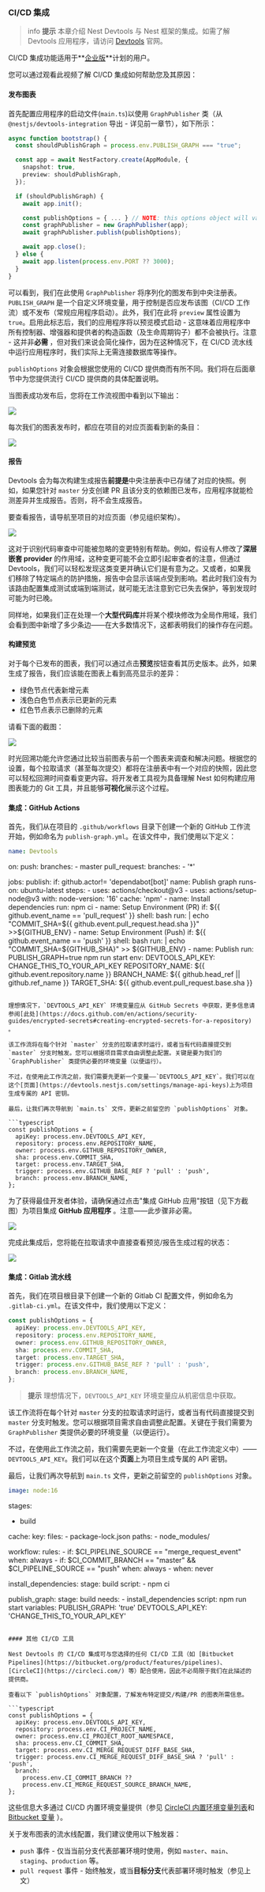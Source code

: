 ### CI/CD 集成

> info **提示** 本章介绍 Nest Devtools 与 Nest 框架的集成。如需了解 Devtools 应用程序，请访问 [Devtools](https://devtools.nestjs.com) 官网。

CI/CD 集成功能适用于**[企业版](/settings)**计划的用户。

您可以通过观看此视频了解 CI/CD 集成如何帮助您及其原因：

#### 发布图表

首先配置应用程序的启动文件(`main.ts`)以使用 `GraphPublisher` 类（从 `@nestjs/devtools-integration` 导出 - 详见前一章节），如下所示：

```typescript
async function bootstrap() {
  const shouldPublishGraph = process.env.PUBLISH_GRAPH === "true";

  const app = await NestFactory.create(AppModule, {
    snapshot: true,
    preview: shouldPublishGraph,
  });

  if (shouldPublishGraph) {
    await app.init();

    const publishOptions = { ... } // NOTE: this options object will vary depending on the CI/CD provider you're using
    const graphPublisher = new GraphPublisher(app);
    await graphPublisher.publish(publishOptions);

    await app.close();
  } else {
    await app.listen(process.env.PORT ?? 3000);
  }
}
```

可以看到，我们在此使用 `GraphPublisher` 将序列化的图发布到中央注册表。`PUBLISH_GRAPH` 是一个自定义环境变量，用于控制是否应发布该图（CI/CD 工作流）或不发布（常规应用程序启动）。此外，我们在此将 `preview` 属性设置为 `true`。启用此标志后，我们的应用程序将以预览模式启动 - 这意味着应用程序中所有控制器、增强器和提供者的构造函数（及生命周期钩子）都不会被执行。注意 - 这并非**必需** ，但对我们来说会简化操作，因为在这种情况下，在 CI/CD 流水线中运行应用程序时，我们实际上无需连接数据库等操作。

`publishOptions` 对象会根据您使用的 CI/CD 提供商而有所不同。我们将在后面章节中为您提供流行 CI/CD 提供商的具体配置说明。

当图表成功发布后，您将在工作流视图中看到以下输出：

![](/assets/devtools/graph-published-terminal.png)

每次我们的图表发布时，都应在项目的对应页面看到新的条目：

![](/assets/devtools/project.png)

#### 报告

Devtools 会为每次构建生成报告**前提是**中央注册表中已存储了对应的快照。例如，如果您针对 `master` 分支创建 PR 且该分支的依赖图已发布，应用程序就能检测差异并生成报告。否则，将不会生成报告。

要查看报告，请导航至项目的对应页面（参见组织架构）。

![](/assets/devtools/report.png)

这对于识别代码审查中可能被忽略的变更特别有帮助。例如，假设有人修改了**深层嵌套 provider** 的作用域，这种变更可能不会立即引起审查者的注意，但通过 Devtools，我们可以轻松发现这类变更并确认它们是有意为之。又或者，如果我们移除了特定端点的防护措施，报告中会显示该端点受到影响。若此时我们没有为该路由配置集成测试或端到端测试，就可能无法注意到它已失去保护，等到发现时可能为时已晚。

同样地，如果我们正在处理一个**大型代码库**并将某个模块修改为全局作用域，我们会看到图中新增了多少条边——在大多数情况下，这都表明我们的操作存在问题。

#### 构建预览

对于每个已发布的图表，我们可以通过点击**预览**按钮查看其历史版本。此外，如果生成了报告，我们应该能在图表上看到高亮显示的差异：

- 绿色节点代表新增元素
- 浅色白色节点表示已更新的元素
- 红色节点表示已删除的元素

请看下面的截图：

![](/assets/devtools/nodes-selection.png)

时光回溯功能允许您通过比较当前图表与前一个图表来调查和解决问题。根据您的设置，每个拉取请求（甚至每次提交）都将在注册表中有一个对应的快照，因此您可以轻松回溯时间查看变更内容。将开发者工具视为具备理解 Nest 如何构建应用图表能力的 Git 工具，并且能够**可视化**展示这个过程。

#### 集成：GitHub Actions

首先，我们从在项目的 `.github/workflows` 目录下创建一个新的 GitHub 工作流开始，例如命名为 `publish-graph.yml`。在该文件中，我们使用以下定义：

```yaml
name: Devtools
```

on:
  push:
    branches:
      - master
  pull_request:
    branches:
      - '*'

jobs:
  publish:
    if: github.actor!= 'dependabot[bot]'
    name: Publish graph
    runs-on: ubuntu-latest
    steps:
      - uses: actions/checkout@v3
      - uses: actions/setup-node@v3
        with:
          node-version: '16'
          cache: 'npm'
      - name: Install dependencies
        run: npm ci
      - name: Setup Environment (PR)
        if: ${{ github.event_name == 'pull_request' }}
        shell: bash
        run: |
          echo "COMMIT_SHA=${{ github.event.pull_request.head.sha }}" >>${GITHUB_ENV}
      - name: Setup Environment (Push)
        if: ${{ github.event_name == 'push' }}
        shell: bash
        run: |
          echo "COMMIT_SHA=${GITHUB_SHA}" >> ${GITHUB_ENV}
      - name: Publish
        run: PUBLISH_GRAPH=true npm run start
        env:
          DEVTOOLS_API_KEY: CHANGE_THIS_TO_YOUR_API_KEY
          REPOSITORY_NAME: ${{ github.event.repository.name }}
          BRANCH_NAME: ${{ github.head_ref || github.ref_name }}
          TARGET_SHA: ${{ github.event.pull_request.base.sha }}
```

理想情况下，`DEVTOOLS_API_KEY` 环境变量应从 GitHub Secrets 中获取，更多信息请参阅[此处](https://docs.github.com/en/actions/security-guides/encrypted-secrets#creating-encrypted-secrets-for-a-repository) 。

该工作流将在每个针对 `master` 分支的拉取请求时运行，或者当有代码直接提交到 `master` 分支时触发。您可以根据项目需求自由调整此配置。关键是要为我们的 `GraphPublisher` 类提供必要的环境变量（以便运行）。

不过，在使用此工作流之前，我们需要先更新一个变量——`DEVTOOLS_API_KEY`。我们可以在这个[页面](https://devtools.nestjs.com/settings/manage-api-keys)上为项目生成专属的 API 密钥。

最后，让我们再次导航到 `main.ts` 文件，更新之前留空的 `publishOptions` 对象。

```typescript
const publishOptions = {
  apiKey: process.env.DEVTOOLS_API_KEY,
  repository: process.env.REPOSITORY_NAME,
  owner: process.env.GITHUB_REPOSITORY_OWNER,
  sha: process.env.COMMIT_SHA,
  target: process.env.TARGET_SHA,
  trigger: process.env.GITHUB_BASE_REF ? 'pull' : 'push',
  branch: process.env.BRANCH_NAME,
};
```

为了获得最佳开发者体验，请确保通过点击"集成 GitHub 应用"按钮（见下方截图）为项目集成 **GitHub 应用程序** 。注意——此步骤非必需。

![](/assets/devtools/integrate-github-app.png)

完成此集成后，您将能在拉取请求中直接查看预览/报告生成过程的状态：

![](/assets/devtools/actions-preview.png)

#### 集成：Gitlab 流水线

首先，我们在项目根目录下创建一个新的 Gitlab CI 配置文件，例如命名为 `.gitlab-ci.yml`。在该文件中，我们使用以下定义：

```typescript
const publishOptions = {
  apiKey: process.env.DEVTOOLS_API_KEY,
  repository: process.env.REPOSITORY_NAME,
  owner: process.env.GITHUB_REPOSITORY_OWNER,
  sha: process.env.COMMIT_SHA,
  target: process.env.TARGET_SHA,
  trigger: process.env.GITHUB_BASE_REF ? 'pull' : 'push',
  branch: process.env.BRANCH_NAME,
};
```

> **提示** 理想情况下，`DEVTOOLS_API_KEY` 环境变量应从机密信息中获取。

该工作流将在每个针对 `master` 分支的拉取请求时运行，或者当有代码直接提交到 `master` 分支时触发。您可以根据项目需求自由调整此配置。关键在于我们需要为 `GraphPublisher` 类提供必要的环境变量（以便运行）。

不过，在使用此工作流之前，我们需要先更新一个变量（在此工作流定义中）——`DEVTOOLS_API_KEY`。我们可以在这个**页面**上为项目生成专属的 API 密钥。

最后，让我们再次导航到 `main.ts` 文件，更新之前留空的 `publishOptions` 对象。

```yaml
image: node:16
```

stages:
  - build

cache:
  key:
    files:
      - package-lock.json
  paths:
    - node_modules/

workflow:
  rules:
    - if: $CI_PIPELINE_SOURCE == "merge_request_event"
      when: always
    - if: $CI_COMMIT_BRANCH == "master" && $CI_PIPELINE_SOURCE == "push"
      when: always
    - when: never

install_dependencies:
  stage: build
  script:
    - npm ci

publish_graph:
  stage: build
  needs:
    - install_dependencies
  script: npm run start
  variables:
    PUBLISH_GRAPH: 'true'
    DEVTOOLS_API_KEY: 'CHANGE_THIS_TO_YOUR_API_KEY'
```

#### 其他 CI/CD 工具

Nest Devtools 的 CI/CD 集成可与您选择的任何 CI/CD 工具（如 [Bitbucket Pipelines](https://bitbucket.org/product/features/pipelines)、[CircleCI](https://circleci.com/) 等）配合使用，因此不必局限于我们在此描述的提供商。

查看以下 `publishOptions` 对象配置，了解发布特定提交/构建/PR 的图表所需信息。

```typescript
const publishOptions = {
  apiKey: process.env.DEVTOOLS_API_KEY,
  repository: process.env.CI_PROJECT_NAME,
  owner: process.env.CI_PROJECT_ROOT_NAMESPACE,
  sha: process.env.CI_COMMIT_SHA,
  target: process.env.CI_MERGE_REQUEST_DIFF_BASE_SHA,
  trigger: process.env.CI_MERGE_REQUEST_DIFF_BASE_SHA ? 'pull' : 'push',
  branch:
    process.env.CI_COMMIT_BRANCH ??
    process.env.CI_MERGE_REQUEST_SOURCE_BRANCH_NAME,
};
```

这些信息大多通过 CI/CD 内置环境变量提供（参见 [CircleCI 内置环境变量列表](https://circleci.com/docs/variables/#built-in-environment-variables)和 [Bitbucket 变量](https://support.atlassian.com/bitbucket-cloud/docs/variables-and-secrets/) ）。

关于发布图表的流水线配置，我们建议使用以下触发器：

- `push` 事件 - 仅当当前分支代表部署环境时使用，例如 `master`、`main`、`staging`、`production` 等。
- `pull request` 事件 - 始终触发，或当**目标分支**代表部署环境时触发（参见上文）
